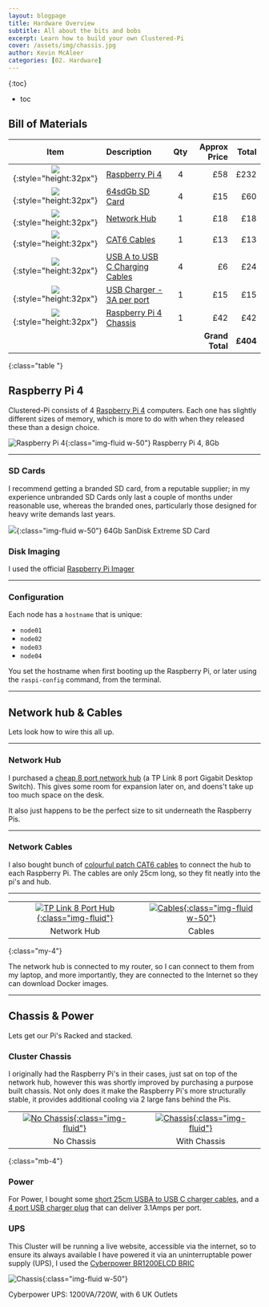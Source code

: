 ```yaml
---
layout: blogpage
title: Hardware Overview
subtitle: All about the bits and bobs
excerpt: Learn how to build your own Clustered-Pi
cover: /assets/img/chassis.jpg
author: Kevin McAleer
categories: [02. Hardware]
---
```


{:toc}
* toc


## Bill of Materials

|Item | Description            | Qty | Approx Price | Total |
|:--:|:---------------|:---:|------------:|-----:|
| ![](/assets/img/raspberry-pi-4.jpg){:style="height:32px"}| [Raspberry Pi 4](https://amzn.to/30SzZw0) |  4  | £58          | £232   |
|![](/assets/img/sd_card.jpg){:style="height:32px"}| [64sdGb SD Card](https://amzn.to/33VboYH) | 4 | £15 | £60 | 
| ![](/assets/img/tp_link_8port_hub.jpg){:style="height:32px"}| [Network Hub](https://amzn.to/3poQp94) | 1 | £18 | £18|
|![](/assets/img/network_cables.jpg){:style="height:32px"}| [CAT6 Cables](https://amzn.to/3FsnSFc) | 1 | £13 | £13 |
|![](/assets/img/usb_cable.jpg){:style="height:32px"}| [USB A to USB C Charging Cables](https://amzn.to/3FsvjfA) | 4 |£6  |£24|
| ![](/assets/img/usb_charger.jpg){:style="height:32px"} | [USB Charger - 3A per port](https://amzn.to/3JehNOY) | 1  | £15  |£15 |
| ![](/assets/img/cluster_chassis.jpg){:style="height:32px"} | [Raspberry Pi 4 Chassis](https://thepihut.com/products/metal-cluster-rack-case-kit-for-raspberry-pi-4?variant=41230817591491&currency=GBP&utm_medium=product_sync&utm_source=google&utm_content=sag_organic&utm_campaign=sag_organic&gclid=Cj0KCQiA2ZCOBhDiARIsAMRfv9IT60o3yFnRcOAhtCzc-M35Q0qapcmBIeexjIhR8EqQ5qvckcffw68aAsajEALw_wcB) | 1 | £42 | £42|
| | | |**Grand Total** |**£404**| 
{:class="table "}


## Raspberry Pi 4
Clustered-Pi consists of 4 [Raspberry Pi 4](https://www.raspberrypi.org) computers. Each one has slightly different sizes of memory, which is more to do with when they released these than a design choice.

![Raspberry Pi 4](/assets/img/raspberry-pi-4.jpg){:class="img-fluid w-50"}
Raspberry Pi 4, 8Gb

---

### SD Cards
I recommend getting a branded SD card, from a reputable supplier; in my experience unbranded SD Cards only last a couple of months under reasonable use, whereas the branded ones, particularly those designed for heavy write demands last years.

![](/assets/img/sd_card.jpg){:class="img-fluid w-50"}
64Gb SanDisk Extreme SD Card

### Disk Imaging

I used the official [Raspberry Pi Imager](https://www.raspberrypi.com/software/)

---

### Configuration
Each node has a `hostname` that is unique:
* `node01`
* `node02`
* `node03`
* `node04`

You set the hostname when first booting up the Raspberry Pi, or later using the `raspi-config` command, from the terminal.

---

## Network hub & Cables
Lets look how to wire this all up.

---

### Network Hub
I purchased a [cheap 8 port network hub](https://amzn.to/3poQp94) (a TP Link 8 port Gigabit Desktop Switch). This gives some room for expansion later on, and doens't take up too much space on the desk. 

It also just happens to be the perfect size to sit underneath the Raspberry Pis.

---

### Network Cables
I also bought bunch of [colourful patch CAT6 cables](https://amzn.to/3FsnSFc) to connect the hub to each Raspberry Pi. The cables are only 25cm long, so they fit neatly into the pi's and hub.

---

|                                                                                                                   |                                                                                                      |
|:-----------------------------------------------------------------------------------------------------------------:|:----------------------------------------------------------------------------------------------------:|
| [![TP Link 8 Port Hub](/assets/img/tp_link_8port_hub.jpg){:class="img-fluid"}](/assets/img/tp_link_8port_hub.jpg) | [![Cables](/assets/img/network_cables.jpg){:class="img-fluid w-50"}](/assets/img/network_cables.jpg) |
|                                                    Network Hub                                                    |                                                Cables                                                |
{:class="my-4"}

The network hub is connected to my router, so I can connect to them from my laptop, and more importantly, they are connected to the Internet so they can download Docker images.

---

## Chassis & Power
Lets get our Pi's Racked and stacked.

### Cluster Chassis
I originally had the Raspberry Pi's in their cases, just sat on top of the network hub, however this was shortly improved by purchasing a purpose built chassis. Not only does it make the Raspberry Pi's more structurally stable, it provides additional cooling via 2 large fans behind the Pis.

|                                                                                             |                                                                                    |
|:-------------------------------------------------------------------------------------------:|:----------------------------------------------------------------------------------:|
| [![No Chassis](/assets/img/no_chassis.jpg){:class="img-fluid"}](/assets/img/no_chassis.jpg) | [![Chassis](/assets/img/chassis.jpg){:class="img-fluid"}](/assets/img/chassis.jpg) |
|                                         No Chassis                                          |                                    With Chassis                                    |
{:class="mb-4"}

### Power

For Power, I bought some [short 25cm USBA to USB C charger cables](https://amzn.to/3FsvjfA), and a [4 port USB charger plug](https://amzn.to/3JehNOY) that can deliver 3.1Amps per port.


### UPS
This Cluster will be running a live website, accessible via the internet, so to ensure its always available I have powered it via an uninterruptable power supply (UPS), I used the [Cyberpower BR1200ELCD BRIC](https://amzn.to/3qo9fMy)


![Chassis](/assets/img/ups.jpg){:class="img-fluid w-50"}

Cyberpower UPS: 1200VA/720W, with 6 UK Outlets